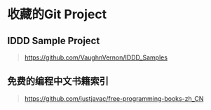 # 收藏的Git Project

## IDDD Sample Project
> https://github.com/VaughnVernon/IDDD_Samples

## 免费的编程中文书籍索引
> https://github.com/justjavac/free-programming-books-zh_CN